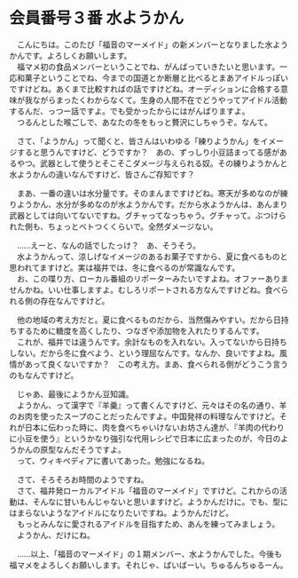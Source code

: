 # 会員番号３番 水ようかん

　こんにちは。このたび「福音のマーメイド」の新メンバーとなりました水ようかんです。よろしくお願いします。  
　福マメ初の食品メンバーということでね、がんばっていきたいと思います。一応和菓子ということでね、今までの国道とか断層と比べるとまあアイドルっぽいですけどね。あくまで比較すればの話ですけどね。オーディションに合格する意味が我ながらまったくわからなくて。生身の人間不在でどうやってアイドル活動するんだ、っつー話ですよ。でも受かったからにはがんばりますよ。  
　つるんとした喉ごしで、あなたの冬をもっと贅沢にしちゃうぞ。なんて。

　さて、「ようかん」って聞くと、皆さんはいわゆる「練りようかん」をイメージすると思うんですけど、どうですか？　あの、ずっしり小豆詰まってる感があるやつ。武器として使うとそこそこダメージ与えられる奴。その練りようかんと水ようかんの違いなんですけど、皆さんご存知です？

　まあ、一番の違いは水分量です。そのまんまですけどね。寒天が多めなのが練りようかん、水分が多めなのが水ようかんです。だから水ようかんは、あんまり武器としては向いてないですね。グチャってなっちゃう。グチャって。ぶつけられた側も、ちょっとベトつくくらいで。全然ダメージない。

　……えーと、なんの話でしたっけ？　あ、そうそう。  
　水ようかんって、涼しげなイメージのあるお菓子ですから、夏に食べるものと思われてますけど。実は福井では、冬に食べるのが常識なんです。  
　お、この喋り方、ローカル番組のリポーターみたいですよね。オファーありませんかね。いい仕事しますよ。むしろリポートされる方なんですけどね。食べられる側の存在なんですけど。

　他の地域の考え方だと。夏に食べるものだから、当然傷みやすい。だから日持ちするために糖度を高くしたり、つなぎや添加物を入れたりするんです。  
　これが、福井では違うんです。余計なものを入れない。入ってないから日持ちしない。だから冬に食べよう、という理屈なんです。なんか、良いですよね。風情があって良くないですか？　この考え方。まあ、食べられる側がどうこう言うのもなんですけど。

　じゃあ、最後にようかん豆知識。  
　ようかん、って漢字で『羊羹』って書くんですけど、元々はその名の通り、羊のお肉を使ったスープのことだったんですよ。中国発祥の料理なんですけど。それが日本に伝わった時に、肉を食べちゃいけないお坊さん達が、『羊肉の代わりに小豆を使う』というかなり強引な代用レシピで日本に広まったのが、今日のようかんの原型なんだそうですよ。  
　って、ウィキペディアに書いてあった。勉強になるね。

　さて、そろそろお時間のようですね。  
　さて、福井発ローカルアイドル「福音のマーメイド」ですけど。これからの活動は、そんなに甘いもんじゃないと思いますけど。ようかんだけに。でも、型にはまらないようなアイドルになりたいですね。ようかんだけど。  
　もっとみんなに愛されるアイドルを目指すため、あんを練ってみましょう。
　ようかん、だけにね。

　……以上、「福音のマーメイド」の１期メンバー、水ようかんでした。今後も福マメをよろしくお願いします。それじゃ、ばいばーい。ちゅるんちゅるーん。
